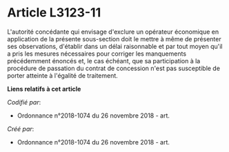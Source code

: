 # Article L3123-11

L'autorité concédante qui envisage d'exclure un opérateur économique en application de la présente sous-section doit le
mettre à même de présenter ses observations, d'établir dans un délai raisonnable et par tout moyen qu'il a pris les mesures
nécessaires pour corriger les manquements précédemment énoncés et, le cas échéant, que sa participation à la procédure de
passation du contrat de concession n'est pas susceptible de porter atteinte à l'égalité de traitement.

**Liens relatifs à cet article**

_Codifié par_:

  - Ordonnance n°2018-1074 du 26 novembre 2018 - art.

_Créé par_:

  - Ordonnance n°2018-1074 du 26 novembre 2018 - art.
